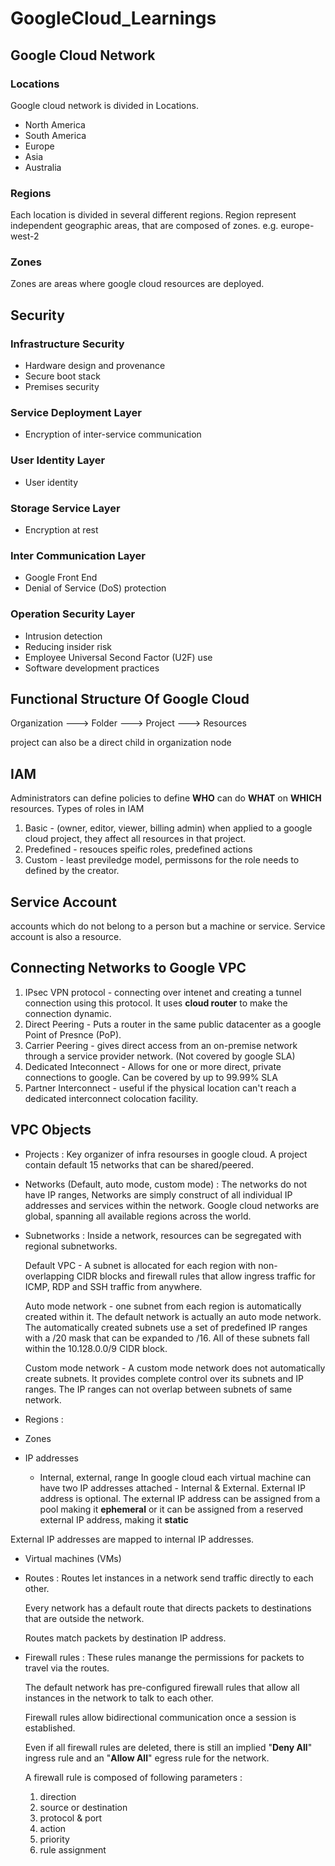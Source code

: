# GoogleCloud_Learnings

## Google Cloud Network
### Locations
Google cloud network is divided in Locations.
- North America
- South America
- Europe
- Asia
- Australia

### Regions
Each location is divided in several different regions. Region represent independent geographic areas, that are composed of zones.
e.g. europe-west-2

### Zones
Zones are areas where google cloud resources are deployed.


## Security
### Infrastructure Security
- Hardware design and provenance
- Secure boot stack
- Premises security

### Service Deployment Layer
- Encryption of inter-service communication

### User Identity Layer
- User identity

### Storage Service Layer
- Encryption at rest

### Inter Communication Layer
- Google Front End
- Denial of Service (DoS) protection

### Operation Security Layer
- Intrusion detection
- Reducing insider risk
- Employee Universal Second Factor (U2F) use
- Software development practices

## Functional Structure Of Google Cloud
Organization ---> Folder ---> Project ---> Resources

project can also be a direct child in organization node

## IAM
Administrators can define policies to define **WHO** can do **WHAT** on **WHICH** resources.
Types of roles in IAM
1. Basic - (owner, editor, viewer, billing admin) when applied to a google cloud project, they affect all resources in that project.
2. Predefined - resouces speific roles, predefined actions
3. Custom - least previledge model, permissons for the role needs to defined by the creator.

 ## Service Account
 accounts which do not belong to a person but a machine or service. Service account is also a resource.

 ## Connecting Networks to Google VPC
 1. IPsec VPN protocol - connecting over intenet and creating a tunnel connection using this protocol. It uses **cloud router** to make the connection dynamic.
 2. Direct Peering - Puts a router in the same public datacenter as a google Point of Presnce (PoP).
 3. Carrier Peering - gives direct access from an on-premise network through a service provider network. (Not covered by google SLA)
 4. Dedicated Inteconnect - Allows for one or more direct, private connections to google. Can be covered by up to 99.99% SLA
 5. Partner Interconnect - useful if the physical location can't reach a dedicated interconnect colocation facility.

## VPC Objects
- Projects : Key organizer of infra resourses in google cloud. A project contain default 15 networks that can be shared/peered.
- Networks (Default, auto mode, custom mode) : The networks do not have IP ranges, Networks are simply construct of all individual IP addresses and services within the network. Google cloud networks are global, spanning all available regions across the world.
  
- Subnetworks : Inside a network, resources can be segregated with regional subnetworks.

  Default VPC - A subnet is allocated for each region with non-overlapping CIDR blocks and firewall rules that allow ingress traffic for ICMP, RDP and SSH traffic from anywhere.

  Auto mode network - one subnet from each region is automatically created within it. The default network is actually an auto mode network. The automatically created subnets use a set of predefined IP ranges with a /20 mask that can be expanded to /16. All of these subnets fall within the 10.128.0.0/9 CIDR block.

  Custom mode network - A custom mode network does not automatically create subnets. It provides complete control over its subnets and IP ranges. The IP ranges can not overlap between subnets of same network.

 

  
- Regions : 
- Zones
- IP addresses
  - Internal, external, range
  In google cloud each virtual machine can have two IP addresses attached - Internal & External. External IP address is optional. The external IP address can be assigned from a pool making it **ephemeral** or it can be assigned from a reserved external IP address, making it **static**

External IP addresses are mapped to internal IP addresses.

- Virtual machines (VMs)
- Routes : Routes let instances in a network send traffic directly to each other.

  Every network has a default route that directs packets to destinations that are outside the network.

  Routes match packets by destination IP address.
  
- Firewall rules : These rules manange the permissions for packets to travel via the routes.

  The default network has pre-configured firewall rules that allow all instances in the network to talk to each other.

  Firewall rules allow bidirectional communication once a session is established.

  Even if all firewall rules are deleted, there is still an implied "**Deny All**" ingress rule and an "**Allow All**" egress rule for the network.

  A firewall rule is composed of following parameters :
  1. direction
  2. source or destination
  3. protocol & port
  4. action
  5. priority
  6. rule assignment

